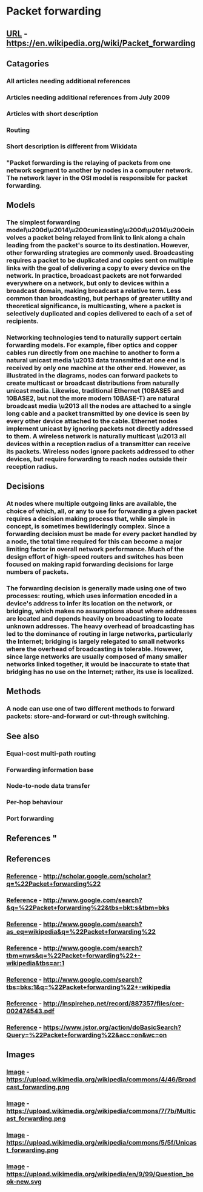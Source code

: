 # Packet forwarding
## [URL](https://en.wikipedia.org/wiki/Packet_forwarding) - https://en.wikipedia.org/wiki/Packet_forwarding
## Catagories
### All articles needing additional references
### Articles needing additional references from July 2009
### Articles with short description
### Routing
### Short description is different from Wikidata
### "Packet forwarding is the relaying of packets from one network segment to another by nodes in a computer network. The network layer in the OSI model is responsible for packet forwarding.
## Models  
  
### The simplest forwarding model\u200d\u2014\u200cunicasting\u200d\u2014\u200cinvolves a packet being relayed from link to link along a chain leading from the packet's source to its destination. However, other forwarding strategies are commonly used. Broadcasting requires a packet to be duplicated and copies sent on multiple links with the goal of delivering a copy to every device on the network. In practice, broadcast packets are not forwarded everywhere on a network, but only to devices within a broadcast domain, making broadcast a relative term. Less common than broadcasting, but perhaps of greater utility and theoretical significance, is multicasting, where a packet is selectively duplicated and copies delivered to each of a set of recipients. 
### Networking technologies tend to naturally support certain forwarding models. For example, fiber optics and copper cables run directly from one machine to another to form a natural unicast media \u2013 data transmitted at one end is received by only one machine at the other end. However, as illustrated in the diagrams, nodes can forward packets to create multicast or broadcast distributions from naturally unicast media. Likewise, traditional Ethernet (10BASE5 and 10BASE2, but not the more modern 10BASE-T) are natural broadcast media \u2013 all the nodes are attached to a single long cable and a packet transmitted by one device is seen by every other device attached to the cable. Ethernet nodes implement unicast by ignoring packets not directly addressed to them. A wireless network is naturally multicast \u2013  all devices within a reception radius of a transmitter can receive its packets. Wireless nodes ignore packets addressed to other devices, but require forwarding to reach nodes outside their reception radius.
## Decisions  
### At nodes where multiple outgoing links are available, the choice of which, all, or any to use for forwarding a given packet requires a decision making process that, while simple in concept, is sometimes bewilderingly complex. Since a forwarding decision must be made for every packet handled by a node, the total time required for this can become a major limiting factor in overall network performance. Much of the design effort of high-speed routers and switches has been focused on making rapid forwarding decisions for large numbers of packets. 
### The forwarding decision is generally made using one of two processes: routing, which uses information encoded in a device's address to infer its location on the network, or bridging, which makes no assumptions about where addresses are located and depends heavily on broadcasting to locate unknown addresses. The heavy overhead of broadcasting has led to the dominance of routing in large networks, particularly the Internet; bridging is largely relegated to small networks where the overhead of broadcasting is tolerable. However, since large networks are usually composed of many smaller networks linked together, it would be inaccurate to state that bridging has no use on the Internet; rather, its use is localized.
## Methods  
### A node can use one of two different methods to forward packets: store-and-forward or cut-through switching.
## See also  
### Equal-cost multi-path routing 
### Forwarding information base 
### Node-to-node data transfer 
### Per-hop behaviour 
### Port forwarding
## References "
## References
### [Reference](http://scholar.google.com/scholar?q=%22Packet+forwarding%22) - http://scholar.google.com/scholar?q=%22Packet+forwarding%22
### [Reference](http://www.google.com/search?&q=%22Packet+forwarding%22&tbs=bkt:s&tbm=bks) - http://www.google.com/search?&q=%22Packet+forwarding%22&tbs=bkt:s&tbm=bks
### [Reference](http://www.google.com/search?as_eq=wikipedia&q=%22Packet+forwarding%22) - http://www.google.com/search?as_eq=wikipedia&q=%22Packet+forwarding%22
### [Reference](http://www.google.com/search?tbm=nws&q=%22Packet+forwarding%22+-wikipedia&tbs=ar:1) - http://www.google.com/search?tbm=nws&q=%22Packet+forwarding%22+-wikipedia&tbs=ar:1
### [Reference](http://www.google.com/search?tbs=bks:1&q=%22Packet+forwarding%22+-wikipedia) - http://www.google.com/search?tbs=bks:1&q=%22Packet+forwarding%22+-wikipedia
### [Reference](http://inspirehep.net/record/887357/files/cer-002474543.pdf) - http://inspirehep.net/record/887357/files/cer-002474543.pdf
### [Reference](https://www.jstor.org/action/doBasicSearch?Query=%22Packet+forwarding%22&acc=on&wc=on) - https://www.jstor.org/action/doBasicSearch?Query=%22Packet+forwarding%22&acc=on&wc=on
## Images
### [Image](https://upload.wikimedia.org/wikipedia/commons/4/46/Broadcast_forwarding.png) - https://upload.wikimedia.org/wikipedia/commons/4/46/Broadcast_forwarding.png
### [Image](https://upload.wikimedia.org/wikipedia/commons/7/7b/Multicast_forwarding.png) - https://upload.wikimedia.org/wikipedia/commons/7/7b/Multicast_forwarding.png
### [Image](https://upload.wikimedia.org/wikipedia/commons/5/5f/Unicast_forwarding.png) - https://upload.wikimedia.org/wikipedia/commons/5/5f/Unicast_forwarding.png
### [Image](https://upload.wikimedia.org/wikipedia/en/9/99/Question_book-new.svg) - https://upload.wikimedia.org/wikipedia/en/9/99/Question_book-new.svg